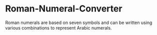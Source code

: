 # Roman-Numeral-Converter<br>
Roman numerals are based on seven symbols and can be written using various combinations to represent Arabic numerals.